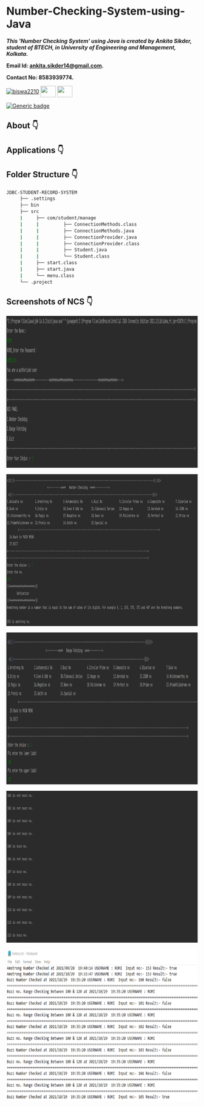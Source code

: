 # Number-Checking-System-using-Java

***This 'Number Checking System' using Java is created by Ankita Sikder, student of BTECH, in University of Engineering and Management, Kolkata.***

**Email Id: ankita.sikder14@gmail.com.** 

**Contact No: 8583939774.** 

<p align="left">
<a href="https://facebook.com/ankita.sikder.104" target="blank"><img align="center" src="https://cdn.jsdelivr.net/npm/simple-icons@3.0.1/icons/facebook.svg" alt="biswa2210" height="30" width="40" /></a>
<a href="https://instagram.com/ankita.sikder14" target="blank"><img align="center" src="https://cdn.jsdelivr.net/npm/simple-icons@3.0.1/icons/instagram.svg" alt="" height="30" width="40" /></a>
<a href="https://github.com/ankitasikder" target="blank"><img align="center" src="https://cdn.jsdelivr.net/npm/simple-icons@3.0.1/icons/github.svg" alt="" height="30" width="40" /></a>
</p>

[![Generic badge](https://img.shields.io/badge/java%20-programming-brightgreen)](https://shields.io/) 

## About :point_down:

<div align="justified">
     

</div>

## Applications :point_down:


## Folder Structure :point_down:

```bash
JDBC-STUDENT-RECORD-SYSTEM
     ├── .settings
     ├── bin
     ├── src
     |     ├── com/student/manage
     |     |         ├── ConnectionMethods.class
     |     |         ├── ConnectionMethods.java
     |     |         ├── ConnectionProvider.java
     |     |         ├── ConnectionProvider.class
     |     |         ├── Student.java
     |     |         └── Student.class
     |     ├── start.class
     |     ├── start.java
     |     └── menu.class 
     └── .project
```                      

## Screenshots of NCS :point_down: 

<div align="center">
 
<a href="pics/ncs1.png"><img src="pics/ncs1.png" width="900" height= "400"></a> 
 
<a href="pics/ncs2.png"><img src="pics/ncs2.png" width="900" height= "400"></a> 
  
<a href="pics/ncs3.png"><img src="pics/ncs3.png" width="900" height= "400"></a> 
  
<a href="pics/ncs4.png"><img src="pics/ncs4.png" width="900" height= "400"></a> 
  
<a href="pics/ncs5.png"><img src="pics/ncs6.png" width="900" height= "400"></a> 


</div>


